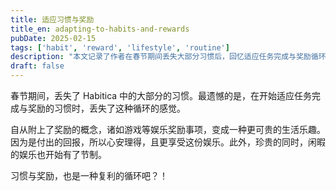 ```yaml
---
title: 适应习惯与奖励
title_en: adapting-to-habits-and-rewards
pubDate: 2025-02-15
tags: ['habit', 'reward', 'lifestyle', 'routine']
description: "本文记录了作者在春节期间丢失大部分习惯后，回忆适应任务完成与奖励循环的独特体验，探讨了习惯与奖励带来的生活乐趣与节制。"
draft: false
---
```



春节期间，丢失了 Habitica 中的大部分的习惯。最遗憾的是，在开始适应任务完成与奖励的习惯时，丢失了这种循环的感觉。

自从附上了奖励的概念，诸如游戏等娱乐奖励事项，变成一种更可贵的生活乐趣。因为是付出的回报，所以心安理得，且更享受这份娱乐。此外，珍贵的同时，闲暇的娱乐也开始有了节制。

习惯与奖励，也是一种复利的循环吧？！
